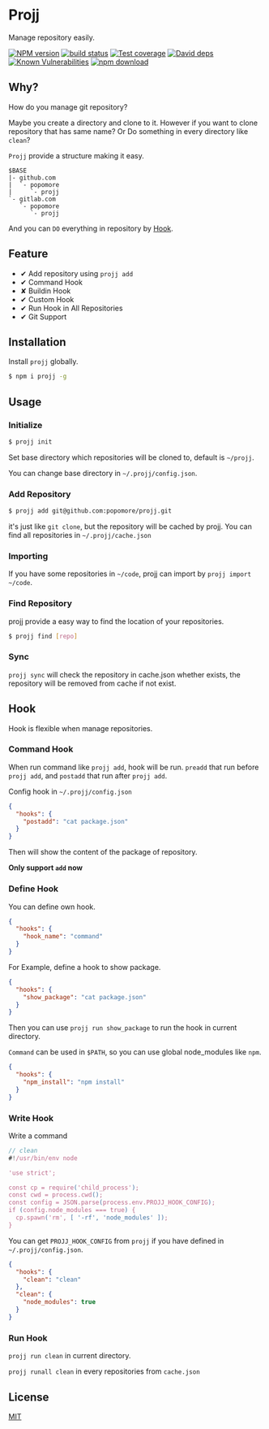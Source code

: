 # Projj

Manage repository easily.

[![NPM version][npm-image]][npm-url]
[![build status][travis-image]][travis-url]
[![Test coverage][codecov-image]][codecov-url]
[![David deps][david-image]][david-url]
[![Known Vulnerabilities][snyk-image]][snyk-url]
[![npm download][download-image]][download-url]

[npm-image]: https://img.shields.io/npm/v/projj.svg?style=flat-square
[npm-url]: https://npmjs.org/package/projj
[travis-image]: https://img.shields.io/travis/popomore/projj.svg?style=flat-square
[travis-url]: https://travis-ci.org/popomore/projj
[codecov-image]: https://codecov.io/gh/popomore/projj/branch/master/graph/badge.svg
[codecov-url]: https://codecov.io/gh/popomore/projj
[david-image]: https://img.shields.io/david/popomore/projj.svg?style=flat-square
[david-url]: https://david-dm.org/popomore/projj
[snyk-image]: https://snyk.io/test/npm/projj/badge.svg?style=flat-square
[snyk-url]: https://snyk.io/test/npm/projj
[download-image]: https://img.shields.io/npm/dm/projj.svg?style=flat-square
[download-url]: https://npmjs.org/package/projj

## Why?

How do you manage git repository?

Maybe you create a directory and clone to it. However if you want to clone repository that has same name? Or Do something in every directory like `clean`?

`Projj` provide a structure making it easy.

```
$BASE
|- github.com
|  `- popomore
|     `- projj
`- gitlab.com
   `- popomore
      `- projj
```

And you can `DO` everything in repository by [Hook](#hook).

## Feature

- ✔︎ Add repository using `projj add`
- ✔︎ Command Hook
- ✘ Buildin Hook
- ✔︎ Custom Hook
- ✔︎ Run Hook in All Repositories
- ✔︎ Git Support

## Installation

Install `projj` globally.

```bash
$ npm i projj -g
```

## Usage

### Initialize

```bash
$ projj init
```

Set base directory which repositories will be cloned to, default is `~/projj`.

You can change base directory in `~/.projj/config.json`.

### Add Repository

```bash
$ projj add git@github.com:popomore/projj.git
```

it's just like `git clone`, but the repository will be cached by projj. You can find all repositories in `~/.projj/cache.json`

### Importing

If you have some repositories in `~/code`, projj can import by `projj import ~/code`.

### Find Repository

projj provide a easy way to find the location of your repositories.

```bash
$ projj find [repo]
```

### Sync

`projj sync` will check the repository in cache.json whether exists, the repository will be removed from cache if not exist.

## Hook

Hook is flexible when manage repositories.

### Command Hook

When run command like `projj add`, hook will be run. `preadd` that run before `projj add`, and `postadd` that run after `projj add`.

Config hook in `~/.projj/config.json`

```json
{
  "hooks": {
    "postadd": "cat package.json"
  }
}
```

Then will show the content of the package of repository.

**Only support `add` now**

### Define Hook

You can define own hook.

```json
{
  "hooks": {
    "hook_name": "command"
  }
}
```

For Example, define a hook to show package.

```json
{
  "hooks": {
    "show_package": "cat package.json"
  }
}
```

Then you can use `projj run show_package` to run the hook in current directory.

`Command` can be used in `$PATH`, so you can use global node_modules like `npm`.

```json
{
  "hooks": {
    "npm_install": "npm install"
  }
}
```

### Write Hook

Write a command

```js
// clean
#!/usr/bin/env node

'use strict';

const cp = require('child_process');
const cwd = process.cwd();
const config = JSON.parse(process.env.PROJJ_HOOK_CONFIG);
if (config.node_modules === true) {
  cp.spawn('rm', [ '-rf', 'node_modules' ]);
}
```

You can get `PROJJ_HOOK_CONFIG` from `projj` if you have defined in `~/.projj/config.json`.

```json
{
  "hooks": {
    "clean": "clean"
  },
  "clean": {
    "node_modules": true
  }
}
```

### Run Hook

`projj run clean` in current directory.

`projj runall clean` in every repositories from `cache.json`

## License

[MIT](LICENSE)
